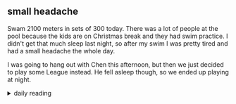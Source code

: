 ## small headache

Swam 2100 meters in sets of 300 today. There was a lot of people at the pool because the kids are on Christmas break and they had swim practice. I didn't get that much sleep last night, so after my swim I was pretty tired and had a small headache the whole day.

I was going to hang out with Chen this afternoon, but then we just decided to play some League instead. He fell asleep though, so we ended up playing at night.

<details markdown="1">
<summary>daily reading</summary>

| {{ page.date | date: "%B %-d, %Y" }} |
| :-------------: |
| [Deut. 28:20–68; Ps. 119:25–48; Isa. 55; Matt. 3]({% link _Bible/Bible-year-1.md %}) |
| [WCF 27; WLC 178-185; WSC 94-97]({% link _westminster/westminster-month-1.md %}) |
| [The Athanasian Creed](https://threeforms.org/the-athanasian-creed/) |

</details>